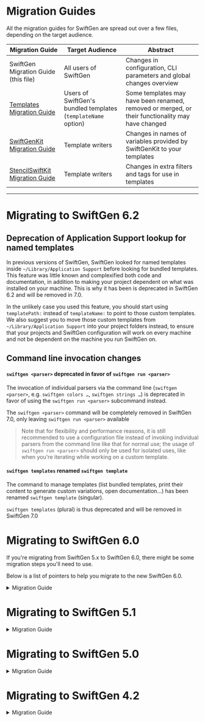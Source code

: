 # Migration Guides

All the migration guides for SwiftGen are spread out over a few files, depending on the target audience.

| Migration Guide | Target Audience | Abstract |
|-----------------|-----------------|---------|
| SwiftGen Migration Guide (this file) | All users of SwiftGen | Changes in configuration, CLI parameters and global changes overview |
| [Templates Migration Guide](templates/MigrationGuide.md) | Users of SwiftGen's bundled templates (`templateName` option) | Some templates may have been renamed, removed or merged, or their functionality may have changed |
| [SwiftGenKit Migration Guide](SwiftGenKit%20Contexts/MigrationGuide.md) | Template writers | Changes in names of variables provided by SwiftGenKit to your templates |
| [StencilSwiftKit Migration Guide](https://github.com/SwiftGen/StencilSwiftKit/blob/stable/Documentation/MigrationGuide.md) | Template writers | Changes in extra filters and tags for use in templates |

----

# Migrating to SwiftGen 6.2

## Deprecation of Application Support lookup for named templates

In previous versions of SwiftGen, SwiftGen looked for named templates inside `~/Library/Application Support` before looking for bundled templates. This feature was little known and complexified both code and documentation, in addition to making your project dependent on what was installed on your machine. This is why it has been is deprecated in SwiftGen 6.2 and will be removed in 7.0.

In the unlikely case you used this feature, you should start using `templatePath:` instead of `templateName:` to point to those custom templates. We also suggest you to move those custom templates from `~/Library/Application Support` into your project folders instead, to ensure that your projects and SwiftGen configuration will work on every machine and not be dependent on the machine you run SwiftGen on.

## Command line invocation changes

#### `swiftgen <parser>` deprecated in favor of `swiftgen run <parser>`

The invocation of individual parsers via the command line (`swiftgen <parser>`, e.g. `swiftgen colors …`, `swiftgen strings …`) is deprecated in favor of using the `swiftgen run <parser>` subcommand instead.

The `swiftgen <parser>` command will be completely removed in SwiftGen 7.0, only leaving `swiftgen run <parser>` available

> Note that for flexibility and performance reasons, it is still recommended to use a configuration file instead of invoking individual parsers from the command line like that for normal use; the usage of `swiftgen run <parser>` should only be used for isolated uses, like when you're iterating while working on a custom template.

#### `swiftgen templates` renamed `swiftgen template`

The command to manage templates (list bundled templates, print their content to generate custom variations, open documentation…) has been renamed `swiftgen template` (singular).

`swiftgen templates` (plural) is thus deprecated and will be removed in SwiftGen 7.0
 
# Migrating to SwiftGen 6.0

If you're migrating from SwiftGen 5.x to SwiftGen 6.0, there might be some migration steps you'll need to use.

Below is a list of pointers to help you migrate to the new SwiftGen 6.0.

<details>
<summary>Migration Guide</summary>

## `storyboards` command has been renamed

The `storyboards` parser command has been renamed `ib`, for Interface Builder. This renaming was necessary to prepare for an upcoming feature of being able to parse `XIB` files too in a future release of SwiftGen.
You should replace invocations in your config files with the new `ib` command name, or command line invocations of `swiftgen storyboards …` with `swiftgen ib …`.

❗️ See below: the bundled `storyboards` templates have been split up into one for scenes and one for segues.

## Bundled Templates have been renamed & cleaned

A few minor template functionality changes have been made, mostly cleaning up some old code and old behaviours. You can read more about it in the [templates Migration Guide](templates/MigrationGuide.md#swiftgen-60-migration-guide).

### Removed Swift 2 support

We've (finally) removed the bundled `swift2` templates. These have been deprecated for a while and were not being tested, so we're dropping them with this release. We assume most of you are already developing in a newer version of Swift (3 or 4).

### Asset Catalog changes

The `xcassets` templates now support `NSDataAssets`, and they will now only group assets if the "Provides Namespace" checkbox is ticked for a group (you can change back to the old behaviour if needed).

### Storyboards template has been split into scenes and segues templates

The biggest change is that the `storyboards` (`ib`) templates have been split up into separate templates, grouping functionality into a specific template. There's now a template for your scene information `scenes-swift3/4`, and a template for your segue information `segues-swift3/4`. We've split these up in preparation for more upcoming functionality, such as accessibility labels. To learn how to use both templates at the same time for a single set of IB files, see below.

## Commands can have multiple outputs

This is only available for users with a configuration file, not via command line invocation of a dedicated parser. For each command you can now have a list of `outputs`, each output with a template name (`templateName`) or path (`templatePath`), an output file to generate (`output`), and an optional list of parameters (`params`).

This allows you to generate multiple different outputs for the same input (for example both scenes and segues of storyboards, or both `.h` and `.m` for and Objective-C template, or both Swift code constants and html code for your documentation, …). For example:

```yaml
ib:
  inputs: dir/to/search/for/storyboards
  outputs:
    - templateName: scenes-swift4
      output: Storyboard Scenes.swift
    - templateName: segues-swift4
      output: Storyboard Segues.swift
```

As an extra advantage, the resources for that command will only be parsed once, giving you a nice performance boost.

You'll notice that the configuration structure has changed a little bit, see below for more information.

## Configuration changes

Now that each command can have multiple outputs, we're deprecating the following configuration settings.

- `output` has been renamed `outputs`, which now accepts one dictionary or an array of dictionaries (with the keys described next).
- `templateName`, `templatePath`, `output` and `params` have been moved down to the `outputs` level, so that each output can have a template name (or path), an output file path, and optional parameters.
- `paths` has been renamed to `inputs`.

So if you had the following configuration:

```yaml
colors:
  paths: path/to/colors.json
  templateName: swift4
  output: Colors.swift
storyboards:
  paths: path/to/storyboards
  templateName: swift4
  output: Storyboards.swift
```

It would become:

```yaml
colors:
  inputs: path/to/colors.json
  outputs:
    templateName: swift4
    output: Colors.swift
ib:
  inputs: path/to/storyboards
  outputs:
    - templateName: scenes-swift4
      output: Storyboard Scenes.swift
    - templateName: segues-swift4
      output: Storyboard Segues.swift
```

## New Features

We've added many new features to SwiftGen since our last release, below are the most significant ones.

### Mint installation

You can now install SwiftGen using Mint, see our [installation instructions](../README.md#installation) for more information.

### JSON, Plist and YAML support

You can read all about it in our [Read Me](../README.md). SwiftGen can now parse JSON, Plist and YAML files. We even provide a few bundled templates for each of these commands to get you started, so you can access your data in a type-safe and easy way:

* `inline-swift3/4`: These templates embed the contents of the data into the swift file, so it doesn't have to be loaded at runtime.
* `runtime-swift3/4`: With these templates, you can generate swift code that will load the underlying JSON/Plist file at runtime, and parses the content in a type-safe way.

Please note that the bundled templates are only meant for the most basic uses for these data types. If you need to access these data files in a different way, especially since you'll probably use some custom structure in your JSON/Plist/YAML files, you may want to write your own templates that better fit those structures (for example to write a template that expects specific keys in your custom YAML to generate code based on the values in those keys…).

For more information, read the [creating your own templates](Articles/Creating-custom-templates.md) documentation.

## If you wrote your own templates

SwiftGen 6.0 uses the latest Stencil and StencilSwiftKit libraries, so there are plenty of new features for template writers, such as variable subscripting, an `indent` filter, better error reporting, ...

There have been a few minor context changes, see [SwiftGenKit's own Migration Guide](SwiftGenKit%20Contexts/MigrationGuide.md#swiftgenkit-20-swiftgen-50-migration-guide) for more information.

## Command Line invocation

If you still invoked SwiftGen parsers directly using command line flags and options (instead of a configuration file), be sure to use `--templateName` or `--templatePath` instead of the `--template`/`-t` option (which has been deprecated).

</details>

# Migrating to SwiftGen 5.1

<details>
<summary>Migration Guide</summary>

## Template functionality changes

Only a small change in the generated code that'll affect a tiny subset of users: the `allValues` variable has been deprecated. See the [templates Migration Guide](templates/MigrationGuide.md#functionality-changes-in-21-swiftgen-51) for more information.

</details>

# Migrating to SwiftGen 5.0

<details>
<summary>Migration Guide</summary>

If you're migrating from SwiftGen 4.x to SwiftGen 5.0, there might be some migration steps you'll need to use.

Below is a list of pointers to help you migrate to the new SwiftGen 5.0

## Command Line invocation

### `images` command has been renamed

The `images` parser command has been renamed `xcassets`.
You should replace invocations of `swiftgen images …` by `swiftgen xcassets …`

### `--enumName` flag migrated to `--param`

The `--enumName` flag (`--sceneEnumName` & `--segueEnumName` for storyboards) is no longer supported.
Instead, you can now pass arbitrary parameters to your templates using the `--param X=Y` flag.

All the templates bundled in SwiftGen accept the `enumName` parameter (`sceneEnumName` + `segueEnumName` for storyboards) to provide at least the same customization as before.

So if you used `swiftgen <command> --enumName Foo` when invoking SwiftGen before, you should now invoke it via `swiftgen <command> --param enumName=Foo`

### You're required to specify a template name or path (no more default template)

Swift evolves so fast that deciding which template should be declared as the default one would require us to change the default template every time a new major version of Swift is released. Besides, our default might not be everyone's default. That's why we decided to not fallback to a default template anymore.

Instead, you're now **required** to provide a template when invoking SwiftGen, either via `-t <templatename>` (you can see the list of available template names using the `swiftgen templates list` command) or via `-p <templatepath>`.

ℹ️ The templates that were used as default template in SwiftGen 4.0 are still bundled with SwiftGen, but they have been renamed (mainly to `"swift2"` since the "default" template in SwiftGen 4 was the one we wrote back in Swift 2 times!) and you now have to explicitly tell which to use. See [below](#bundled-templates-have-been-renamed--cleaned) for more info.

✅ **Most of you probably already use the `-t swift3` option** if you were writing Swift3 code, so **you won't need to change anything**. But in the unlikely event that you were still writing Swift2 and didn't specify a template, you'll then have to use `-t swift2` to force using this (previously default) template.

## Bundled Templates have been renamed & cleaned

Some templates bundled with SwiftGen have been **renamed** to have a better naming consistency. Some others have been **removed** or **merged with others** (for example the storyboard templates between iOS & macOS are now merged into a single one compatible with both platforms, other templates now use the `--param` feature to be customizable, removing the need to maintain 2 separate templates for some variants)

Be sure to consult the [templates Migration Guide](templates/MigrationGuide.md#templates-20-migration-guide) to see the list of changes (renamings or removal) in templates bundled in SwiftGen.

📖 Also, **each template bundled in SwiftGen has a dedicated documentation now**, listing what the template is for, what does the generated code looks like, when you might want to choose that template over another one, and the parameters (`--param X=Y`) supported by this template for customization via the command line.  
This should help you choose the right template to use for your use case (or help you decide if you need to create your own if none of the provided ones fit your needs) and see what's customizable for each.

📖 See [the dedicated documentation folder](templates) for those templates documentation. This folder is organized the same way the templates are: one subfolder for each SwiftGen command (`colors`, `strings`, …), then one markdown file for each template name.

### Breaking template functionality changes

❗️ The code generated by the `storyboards` templates is **not** backward compatible with the one generated by SwiftGen 4.x. This means that you'll need to adapt your codebase and call sites accordingly.

Please read the [templates migration guide](templates/MigrationGuide.md#functionality-changes-in-20-swiftgen-50) for more information, which includes a compatibility template. Essentially, you need to change calls like the following line:

```swift
StoryboardScene.Message.instantiateMessageList()
```

To the following call:

```swift
StoryboardScene.Message.messageList.instantiate()
```

## If you wrote your own templates

### Stencil Context keys have been refactored

If you decided to write your own templates for SwiftGen 4, you'll have to amend them to fit the new names for context variables, as some of the variables provided by SwiftGenKit to your templates have been renamed for more consistency.

For example:

* now that the `colors` command supports more than one color palette, the context's root key `colors` that you used to iterate over the list of colors has been replaced by the root key `palettes` listing all the palettes parsed by SwiftGen, with their `name` and `colors`. Also `rgb` and `rgba` has been deprecated — they can be recreated from the `red`, `green`, `blue` keys;
* for the `xcassets` command — previously named `images` — the root key isn't the `images` array anymore, but the `catalogs` key instead, listing all the Assets Catalogs that SwiftGen parsed;
* for strings, now that SwiftGen support more than one `.strings` localizations table, the root key you iterate over isn't `strings` or `structuredStrings` but is not a `tables` array, and its structure has changed a bit.

These are just a few of the changes to the structure of the variables passed by SwiftGenKit to your templates. To learn more about all the variables which have been renamed, removed or added and the new structures for each SwiftGen command, see [SwiftGenKit's own Migration Guide](SwiftGenKit%20Contexts/MigrationGuide.md#swiftgenkit-20-swiftgen-50-migration-guide).

### Some SwiftGen-specific Stencil filters evolved

Also, a few dedicated Stencil filters provided by SwiftGen (via StencilSwiftKit) have been renamed. Especially the `join` and `snakeToCamelCase` filters now take a parameter. See [StencilSwiftKit's own Migration Guide](https://github.com/SwiftGen/StencilSwiftKit/blob/stable/Documentation/MigrationGuide.md#stencilswiftkit-20-swiftgen-50) for more info.

</details>


# Migrating to SwiftGen 4.2

<details>
<summary>Migration Guide</summary>

If you're still using SwiftGen 4.x, you should at least consider follow the [SwiftGen 4.2 Migration Guide](SwiftGenKit%20Contexts/MigrationGuide.md#swiftgen-42-migration-guide) to prepare your migration to SwiftGen 5.0 smoothly, by getting rid of deprecated variables in your contexts.

</details>
